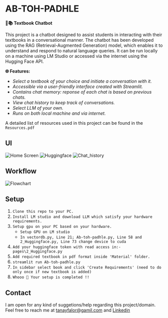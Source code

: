 # AB-TOH-PADHLE
**🤖📚 Textbook Chatbot**

This project is a chatbot designed to assist students in interacting with their textbooks in a conversational manner. The chatbot has been developed using the RAG (Retrieval-Augmented Generation) model, which enables it to understand and respond to natural language queries. It can be run locally on a machine using LM Studio or accessed via the internet using the Hugging Face API.

**🌐 Features:**

* *Select a textbook of your choice and initiate a conversation with it.*
* *Accessible via a user-friendly interface created with Streamlit.*
* *Contains chat memory: reponse of each chat is based on previous chats.*
* *View chat history to keep track of conversations.*
* *Select LLM of your own.*
* *Runs on both local machine and via internet.*

A detailed list of resources used in this project can be found in the `Resources.pdf` 

## UI
![Home Screen](https://github.com/breakthe-rule/AB_TOH_PADHLE/assets/114070578/35a3071e-568a-4529-873e-e13f9141997b)
![Huggingface](https://github.com/breakthe-rule/AB_TOH_PADHLE/assets/114070578/f13f2583-8890-4d59-8723-3046d86f1a01)
![Chat_history](https://github.com/breakthe-rule/AB_TOH_PADHLE/assets/114070578/1b478f2a-b2b7-4ce5-9d94-aae6b36537db)

## Workflow
![Flowchart](https://github.com/breakthe-rule/AB_TOH_PADHLE/assets/114070578/bdf8d899-0e98-46a3-9f06-98cf02a3cb05)

## Setup

1. `Clone this repo to your PC.`
2. `Install LM studio and download LLM which satisfy your hardware requirements.`
3. `Setup gpu on your PC based on your hardware.`
    * `Setup GPU on LM studio`
    * `In vectordb.py, Line 21; Ab-toh-padhle.py, Line 58 and 2_Huggingface.py, Line 73 change device to cuda`
3. `Add your huggingface token with read access in:- pages\2_Huggingface.py`
4. `Add required textbook in pdf format inside 'Material' folder.`
5. `streamlit run Ab-toh-padhle.py`
6. `In sidebar select book and click 'Create Requirements' (need to do only once if new textbook is added)`
7. `Whooo 🎉 Your setup is completed !!`


## Contact
I am open for any kind of suggetions/help regarding this project/domain. Feel free to reach me at tanayfalor@gamil.com and [Linkedin](https://www.linkedin.com/in/tanay-falor-a94802253/)


